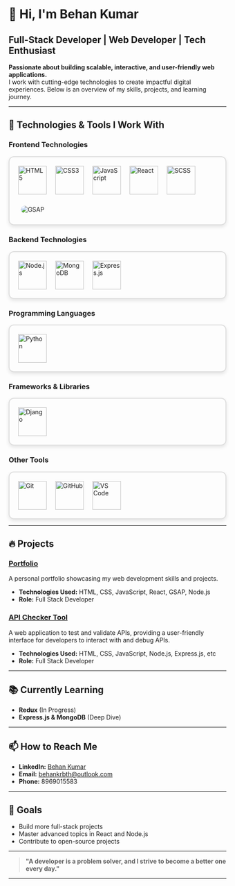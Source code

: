 # 👋 **Hi, I'm Behan Kumar**  
## Full-Stack Developer | Web Developer | Tech Enthusiast  

**Passionate about building scalable, interactive, and user-friendly web applications.**  
I work with cutting-edge technologies to create impactful digital experiences. Below is an overview of my skills, projects, and learning journey.

---

## 🚀 **Technologies & Tools I Work With**

### **Frontend Technologies**  
<div style="display: flex; gap: 20px; flex-wrap: wrap; padding: 20px; border: 2px solid #ddd; border-radius: 12px; box-shadow: 0 4px 8px rgba(0, 0, 0, 0.1);">
  <img src="https://cdn2.iconfinder.com/data/icons/designer-skills/128/code-programming-html-markup-develop-layout-language-256.png" width="66px" alt="HTML5" />
  <img src="https://cdn4.iconfinder.com/data/icons/flat-brand-logo-2/512/css3-64.png" alt="CSS3" width="66px" />
  <img src="https://cdn2.iconfinder.com/data/icons/designer-skills/128/code-programming-javascript-software-develop-command-language-256.png" alt="JavaScript" width="66px" />
  <img src="https://cdn4.iconfinder.com/data/icons/logos-3/600/React.js_logo-64.png" alt="React" width="66px" />
  <img src="https://cdn.iconscout.com/icon/premium/png-512-thumb/scss-1-236126.png?f=webp&w=256" alt="SCSS" width="66px" />
  <img src="https://img.shields.io/badge/GSAP-88C0D0?style=flat-square&logo=gsap&logoColor=white" alt="GSAP" style="border-radius: 25px; padding:0.4rem; height="68px" />
</div>

### **Backend Technologies**  
<div style="display: flex; gap: 20px; flex-wrap: wrap; padding: 20px; border: 2px solid #ddd; border-radius: 12px; box-shadow: 0 4px 8px rgba(0, 0, 0, 0.1);">
  <img src="https://cdn4.iconfinder.com/data/icons/logos-3/454/nodejs-new-pantone-white-64.png" alt="Node.js" width="66px" />
  <img src="https://cdn.iconscout.com/icon/free/png-512/free-mongodb-logo-icon-download-in-svg-png-gif-file-formats--wordmark-programming-langugae-freebies-pack-logos-icons-1175138.png?f=webp&w=256" alt="MongoDB" width="66px" />
  <img src="https://img.icons8.com/?size=100&id=2ZOaTclOqD4q&format=png&color=000000" alt="Express.js" width="66px" />
</div>

### **Programming Languages**  
<div style="display: flex; gap:20px; flex-wrap: wrap; padding: 20px; border: 2px solid #ddd; border-radius: 12px; box-shadow: 0 4px 8px rgba(0, 0, 0, 0.1);">
  <img src="https://cdn3.iconfinder.com/data/icons/logos-and-brands-adobe/512/267_Python-256.png" alt="Python" width="66px" />
</div>

### **Frameworks & Libraries**  
<div style="display: flex; gap: 20px; flex-wrap: wrap; padding: 20px; border: 2px solid #ddd; border-radius: 12px; box-shadow: 0 4px 8px rgba(0, 0, 0, 0.1);">
  <img src="https://cdn.iconscout.com/icon/free/png-512/free-django-logo-icon-download-in-svg-png-gif-file-formats--programming-language-logos-pack-icons-1175036.png?f=webp&w=256" alt="Django" width="66px" />
</div>

### **Other Tools**  
<div style="display: flex; gap: 20px; flex-wrap: wrap; padding: 20px; border: 2px solid #ddd; border-radius: 12px; box-shadow: 0 4px 8px rgba(0, 0, 0, 0.1);">
  <img src="https://cdn3.iconfinder.com/data/icons/social-media-2169/24/social_media_social_media_logo_git-64.png" alt="Git" width="66px" />
  <img src="https://cdn.iconscout.com/icon/free/png-512/free-github-logo-icon-download-in-svg-png-gif-file-formats--social-media-pack-logos-icons-675821.png?f=webp&w=256" alt="GitHub" width="66px" />
  <img src="https://cdn.iconscout.com/icon/free/png-512/free-visual-studio-code-logo-icon-download-in-svg-png-gif-file-formats--vs-editore-coding-brand-filled-line-pack-logos-icons-2724650.png?f=webp&w=256" alt="VS Code" width="66px" />
</div>

---

## 🔥 **Projects**

### **[Portfolio](https://github.com/behan05/devfolio-behan)**  
A personal portfolio showcasing my web development skills and projects.  
- **Technologies Used:** HTML, CSS, JavaScript, React, GSAP, Node.js  
- **Role:** Full Stack Developer  

### **[API Checker Tool](https://github.com/behan05/API-Checker-Tool)**  
A web application to test and validate APIs, providing a user-friendly interface for developers to interact with and debug APIs. 
- **Technologies Used:** HTML, CSS, JavaScript, Node.js, Express.js, etc  
- **Role:** Full Stack Developer

---

## 📚 **Currently Learning**  
- **Redux** (In Progress)  
- **Express.js & MongoDB** (Deep Dive)

---

## 📫 **How to Reach Me**  
- **LinkedIn:** [Behan Kumar](https://www.linkedin.com/in/behan-kumar)  
- **Email:** [behankrbth@outlook.com](mailto:behankrbth@outlook.com)
- **Phone:** 8969015583

---

## 🎯 **Goals**  
- Build more full-stack projects  
- Master advanced topics in React and Node.js  
- Contribute to open-source projects

---

> **"A developer is a problem solver, and I strive to become a better one every day."**

---
